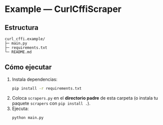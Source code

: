 # Example — CurlCffiScraper

## Estructura
```
curl_cffi.example/
├─ main.py
├─ requirements.txt
└─ README.md
```

## Cómo ejecutar
1) Instala dependencias:
   ```bash
   pip install -r requirements.txt
   ```
2) Coloca `scrapers.py` en el **directorio padre** de esta carpeta (o instala tu paquete `scrapers` con `pip install .`).
3) Ejecuta:
   ```bash
   python main.py
   ```
